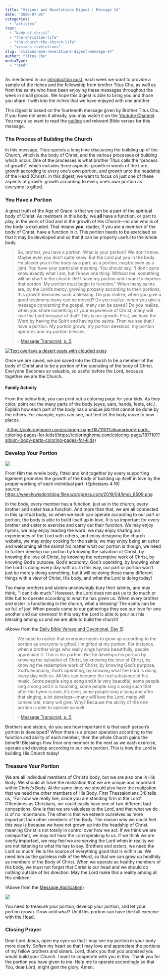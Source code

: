 ```yaml
---
title: "Visions and Revelations Digest | Message 14"
date: "2020-07-05"
categories: 
  - "articles"
tags: 
  - "body-of-christ"
  - "the-christian-life"
  - "the-church-the-church-life"
  - "visions-revelations"
slug: "visions-and-revelations-digest-message-14"
author: "Titus Chu"
mediaType: 
  - "read"
---
```


As mentioned in our [introduction post](https://www.asweetsavor.org/visions-and-revelations-digest-introduction/), each week we want to provide a sample of the riches and the fellowship from brother Titus Chu, as well as from the saints who have been enjoying these messages throughout the week in small groups. We hope this digest is able to bring you and those you share it with into the riches that we have enjoyed with one another.

This digest is based on the fourteenth message given by Brother Titus Chu. If you have not seen it already, you may watch it on the [Youtube Channel](https://youtu.be/LPvJgYbpkjI). You may also want to read the [outline](http://english.thechurchincleveland.org/uploads/3/6/7/5/3675146/visions_and_revelations_message_14.pdf) and relevant Bible verses for this message.

### The Process of Building the Church

In this message, Titus spends a long time discussing the building up of the Church, which is the body of Christ, and the various processes of building which occur. One of the processes is what brother Titus calls the “process of growth”, which includes three aspects: growth in words of the Lord, growth according to every one’s own portion, and growth unto the headship of the Head (Christ). In this digest, we want to focus on just one of these aspects of growth: growth according to every one’s own portion as everyone is gifted. 

### You Have a Portion

A great truth of the Age of Grace is that we can be a part of the spiritual body of Christ. As members in this body, we **all** have a function, or part to play, in the work of God and in the growth of His Church—no one who is of the body is excluded. That means **you**, reader, if you are a member of the body of Christ, have a function in it. This portion needs to be exercised so that it may be developed and so that it can be properly useful to the whole body.

> So, brother, you have a portion. What is your portion? We don’t know. Maybe even you don’t quite know. But the Lord put you in the body. He placed you in the body as a part, as a portion, maybe even as a joint. You have your particular meaning. You should say, “I don’t quite know exactly what I am, but I know one thing: Without me, something will be short in the church life! I have my portion and I want to express that portion. My portion must begin to function.” When many saints are, by the Lord’s mercy, growing properly according to their portions, this growth becomes such a blessing. Do you realize, when you give a good testimony many can be moved? Do you realize, when you give a message concerning the gospel, many can be saved? Do you realize, when you share something of your experience of Christ, many will love the Lord because of that? This is our growth. First, we have the Word by having the Spirit and having the saints. Then we see that I have a portion. My portion grows, my portion develops, my portion operates and my portion blesses.
> 
> \- [Message Transcript, p. 5](http://english.thechurchincleveland.org/uploads/3/6/7/5/3675146/message_14_edit.pdf)

[![Text overlays a desert oasis with clouded skies](http://english.thechurchincleveland.org/uploads/3/6/7/5/3675146/msg14-quote1-1-0_orig.png)](http://english.thechurchincleveland.org/uploads/3/6/7/5/3675146/msg14-quote1-1-0_orig.png)

Once we are saved, we are saved into the Church to be a member of the body of Christ and to be a portion of the operating of the body of Christ. Everyone Becomes so valuable, so useful before the Lord, because together we are the Church.

#### Family Activity

From the below link, you can print out a coloring page for your kids. As they color, point out the many parts of the body (eyes, ears, hands, feets, etc.). Explain how each part of the body has a unique job that cannot be done by the others. For example, eyes can see, but feet let the body move to new places.

.[https://coloringhome.com/coloring-page/1871101?album=body-parts-coloring-pages-for-kids](https://coloringhome.com/coloring-page/1871101?album=body-parts-coloring-pages-for-kids)

### Develop Your Portion

[![](https://weeklywisdomblog.files.wordpress.com/2019/04/img_8509.png)](https://weeklywisdomblog.files.wordpress.com/2019/04/img_8509.png)

From Him the whole body, fitted and knit together by every supporting ligament promotes the growth of the body of building up itself in love by the proper working of each individual part. (Ephesians 4:16)  
source: https://weeklywisdomblog.files.wordpress.com/2019/04/img\_8509.png

In the body, every member has a function, just as in the church, every brother and sister has a function. And more than that, we are all connected in this spiritual body, so when we each can operate according to our part or portion, the body is able to build itself up in love. It is so important for every brother and sister to exercise and carry out their function. We may enjoy hymns, we may enjoy reading the word, we may enjoy sharing our experiences of the Lord with others, and enjoy designing the church website, we may enjoy cooking for the saints, we may enjoy being an usher and welcoming all the saints! No matter what our portion is though, we need to further develop our portion by knowing the salvation of Christ, by knowing the love of Christ, by knowing the redemptive work of Christ, by knowing God’s purpose, God’s economy, God’s operating, by knowing what the Lord is doing every day with us. In this way, our part or portion won’t just be merely doing something, but it will be doing these many different things with a view of Christ, His body, and what the Lord is doing today! 

Too many brothers and sisters unknowingly bury their talents, and may think, “I can’t do much.” However, the Lord does not ask us to do much or little but to operate according to what he has given us. When every brother and sister is functioning in the church, what a blessing! The saints can be so full of joy! When people come to our gatherings they see our love for one another and our oneness! In this way the Lord is able to pour out his blessing among us and we are able to build the church!

(Above from the [Daily Bible Verses and Devotional, Day 5](http://english.thechurchincleveland.org/uploads/3/6/7/5/3675146/daily_bible_verses_message_14.pdf))

> We need to realize that everyone needs to grow up according to the portion as everyone is gifted. I’m gifted at my portion. For instance, when a brother sings who really sings hymns beautifully, people appreciate it. This is his portion. But he develops his portion by knowing the salvation of Christ, by knowing the love of Christ, by knowing the redemptive work of Christ, by knowing God’s purpose, God’s economy, God’s operating, by knowing what the Lord is doing every day with us. All this can become the real substance of his music. Some people sing a song and it is very beautiful; some people sing a song and it is touching; some people sing a song such that after the hymn is over, it’s over; some people sing a song and after that singing, a lot develops—many will love the Lord, many will consecrate, many will give. Why? Because the ability of the one portion is able to operate so well.
> 
> \- [Message Transcript, p. 5](http://english.thechurchincleveland.org/uploads/3/6/7/5/3675146/message_14_edit.pdf)

Brothers and sisters, do you see how important it is that each person’s portion is developed? When there is a proper operation according to the function and ability of each member, then the whole Church gains the benefit! Blessings flow from one member to the next as we each exercise, operate and develop according to our own portion. This is how the Lord is building His Church today!

### Treasure Your Portion

We are all individual members of Christ’s body, but we are also one in His Body. We should all have the realization that we are unique and important within Christ’s Body. At the same time, we should also have the realization that we need the other members of His Body. First Thessalonians 3:8 tells us, “For now we really live, since you are standing firm in the Lord”. Oftentimes as Christians, we could easily have one of two different bad conceptions. One is that we are valueless to the Lord, and that what we do is of no importance. The other is that we esteem ourselves as more important than other members of the Body. The reason why we could feel this way is because we have not grown up into the headship of Christ, meaning Christ is not totally in control over how we act. If we think we are unimportant, we may not hear the Lord speaking to us. If we think we are overly important, we may feel we are serving the Lord when in reality we are not listening to what He has to say. Brothers and sisters, we need the Lord so much! He is the source of everything good that is within us. We need him as the guileless milk of the Word, so that we can grow up healthily as members of the Body of Christ. When we operate as healthy members of His body, we must not forget that Christ is our head and we should do nothing outside of his direction. May the Lord make this a reality among all His children!

(Above from the [Message Application](http://english.thechurchincleveland.org/uploads/3/6/7/5/3675146/application_message_14.pdf))

![](http://english.thechurchincleveland.org/uploads/3/6/7/5/3675146/msg14-quote6-1-1_orig.png)

You need to treasure your portion, develop your portion, and let your portion grown. Grow until what? Until this portion can have the full exercise with the Head.

### Closing Prayer

Dear Lord Jesus, open my eyes so that I may see my portion in your body more clearly. Soften my heart so that I may love and appreciate the portions of my fellow brothers and sisters. Lord, thank you that you promised you would build your Church. I want to cooperate with you in this. Thank you for the portion you have given to me. Help me to operate accordingly so that You, dear Lord, might gain the glory. Amen.
